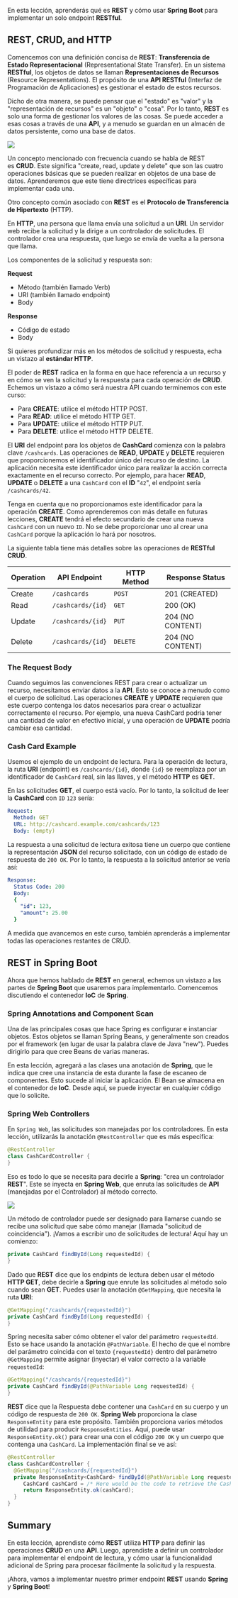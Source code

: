 En esta lección, aprenderás qué es **REST** y cómo usar **Spring Boot** para implementar un solo endpoint **RESTful**.

## REST, CRUD, and HTTP

Comencemos con una definición concisa de **REST**: **Transferencia de Estado Representacional** (Representational State Transfer). En un sistema **RESTful**, los objetos de datos se llaman **Representaciones de Recursos** (Resource Representations). El propósito de una **API RESTful** (Interfaz de Programación de Aplicaciones) es gestionar el estado de estos recursos.

Dicho de otra manera, se puede pensar que el "estado" es "valor" y la "representación de recursos" es un "objeto" o "cosa".
Por lo tanto, **REST** es solo una forma de gestionar los valores de las cosas.
Se puede acceder a esas cosas a través de una **API**, y a menudo se guardan en un almacén de datos persistente, como una base de datos.

<img src="https://github.com/palmerovicdev/spring-certified-professional-course-es/blob/main/99-Assets/rest-http-flow.png">

Un concepto mencionado con frecuencia cuando se habla de REST es **CRUD**.
Este significa "create, read, update y delete" que son las cuatro operaciones básicas que se pueden realizar en objetos de una base de datos.
Aprenderemos que este tiene directrices específicas para implementar cada una.

Otro concepto común asociado con **REST** es el **Protocolo de Transferencia de Hipertexto** (HTTP). 

En **HTTP**, una persona que llama envía una solicitud a un **URI**. Un servidor web recibe la solicitud y la dirige a un controlador de solicitudes. El controlador crea una respuesta, que luego se envía de vuelta a la persona que llama.

Los componentes de la solicitud y respuesta son:

**Request**
- Método (también llamado Verb)
- URI (también llamado endpoint)
- Body

**Response**

- Código de estado
- Body

Si quieres profundizar más en los métodos de solicitud y respuesta, echa un vistazo al **estándar HTTP**.

El poder de **REST** radica en la forma en que hace referencia a un recurso y en cómo se ven la solicitud y la respuesta para cada operación de **CRUD**. Echemos un vistazo a cómo será nuestra API cuando terminemos con este curso:

- Para **CREATE**: utilice el método HTTP POST.
- Para **READ**: utilice el método HTTP GET.
- Para **UPDATE**: utilice el método HTTP PUT.
- Para **DELETE**: utilice el método HTTP DELETE.

El **URI** del endpoint para los objetos de **CashCard** comienza con la palabra clave `/cashcards`. Las operaciones de **READ**, **UPDATE** y 
**DELETE** requieren que proporcionemos el identificador único del recurso de destino. La aplicación necesita este identificador único para realizar la acción correcta exactamente en el recurso correcto. Por ejemplo, para hacer **READ**, **UPDATE** o **DELETE** a una `CashCard` con el **ID** "`42`", el endpoint sería `/cashcards/42`.

Tenga en cuenta que no proporcionamos este identificador para la operación **CREATE**. Como aprenderemos con más detalle en futuras lecciones, **CREATE** tendrá el efecto secundario de crear una nueva `CashCard` con un nuevo `ID`. No se debe proporcionar uno al crear una `CashCard` porque la aplicación lo hará por nosotros.

La siguiente tabla tiene más detalles sobre las operaciones de **RESTful CRUD**.

| Operation | API Endpoint      | HTTP Method | Response Status  |
| --------- | ----------------- | ----------- | ---------------- |
| Create    | `/cashcards`      | `POST`      | 201 (CREATED)    |
| Read      | `/cashcards/{id}` | `GET`       | 200 (OK)         |
| Update    | `/cashcards/{id}` | `PUT`       | 204 (NO CONTENT) |
| Delete    | `/cashcards/{id}` | `DELETE`    | 204 (NO CONTENT) |

### The Request Body

Cuando seguimos las convenciones REST para crear o actualizar un recurso, necesitamos enviar datos a la **API**. Esto se conoce a menudo como el 
cuerpo de solicitud. Las operaciones **CREATE** y **UPDATE** requieren que este cuerpo contenga los datos necesarios para crear o actualizar 
correctamente el recurso. Por ejemplo, una nueva CashCard podría tener una cantidad de valor en efectivo inicial, y una operación de **UPDATE** podría 
cambiar esa cantidad.

### Cash Card Example

Usemos el ejemplo de un endpoint de lectura. Para la operación de lectura, la ruta **URI** (endpoint) es `/cashcards/{id}`, donde `{id}` se reemplaza por un identificador de `CashCard` real, sin las llaves, y el método **HTTP** es **GET**.

En las solicitudes **GET**, el cuerpo está vacío. Por lo tanto, la solicitud de leer la **CashCard** con `ID` `123` sería:
  
```yaml
Request:
  Method: GET
  URL: http://cashcard.example.com/cashcards/123
  Body: (empty)
```

La respuesta a una solicitud de lectura exitosa tiene un cuerpo que contiene la representación **JSON** del recurso solicitado, con un código de estado de respuesta de `200 OK`. Por lo tanto, la respuesta a la solicitud anterior se vería así:

```yaml
Response:
  Status Code: 200
  Body:
  {
    "id": 123,
    "amount": 25.00
  }
```

A medida que avancemos en este curso, también aprenderás a implementar todas las operaciones restantes de CRUD.

## REST in Spring Boot

Ahora que hemos hablado de **REST** en general, echemos un vistazo a las partes de **Spring Boot** que usaremos para implementarlo. Comencemos discutiendo el contenedor **IoC** de **Spring**.

### Spring Annotations and Component Scan

Una de las principales cosas que hace Spring es configurar e instanciar objetos. Estos objetos se llaman Spring Beans, y generalmente son creados por el framework (en lugar de usar la palabra clave de Java "new"). Puedes dirigirlo para que cree Beans de varias maneras.

En esta lección, agregará a las clases una anotación de **Spring**, que le indica que cree una instancia de esta durante la fase de escaneo de componentes. Esto sucede al iniciar la aplicación. El Bean se almacena en el contenedor de **IoC**. Desde aquí, se puede inyectar en cualquier código que lo solicite.

### Spring Web Controllers

En `Spring Web`, las solicitudes son manejadas por los controladores. En esta lección, utilizarás la anotación `@RestController` que es más específica:
  
```java
@RestController
class CashCardController {
}
```

Eso es todo lo que se necesita para decirle a **Spring**: "crea un controlador **REST**". Este se inyecta en **Spring Web**, que enruta las 
solicitudes de **API** (manejadas por el Controlador) al método correcto.

<img src="https://github.com/palmerovicdev/spring-certified-professional-course-es/blob/main/99-Assets/webcontroller-implementingGET.jpg">

Un método de controlador puede ser designado para llamarse cuando se recibe una solicitud que sabe cómo manejar (llamada "solicitud de coincidencia"). ¡Vamos a escribir uno de solicitudes de lectura! Aquí hay un comienzo:
  
```java
private CashCard findById(Long requestedId) {
}
```

Dado que **REST** dice que los endpints de lectura deben usar el método **HTTP GET**, debe decirle a **Spring** que enrute las solicitudes al método solo cuando sean **GET**. Puedes usar la anotación `@GetMapping`, que necesita la ruta **URI**:

```java
@GetMapping("/cashcards/{requestedId}")
private CashCard findById(Long requestedId) {
}
```

Spring necesita saber cómo obtener el valor del parámetro `requestedId`. Esto se hace usando la anotación `@PathVariable`. El hecho de que el nombre del parámetro coincida con el texto `{requestedId}` dentro del parámetro `@GetMapping` permite asignar (inyectar) el valor correcto a la variable `requestedId`:

```java
@GetMapping("/cashcards/{requestedId}")
private CashCard findById(@PathVariable Long requestedId) {
}
```

**REST** dice que la Respuesta debe contener una `CashCard` en su cuerpo y un código de respuesta de `200 OK`. **Spring Web** proporciona la clase `ResponseEntity` para este propósito. También proporciona varios métodos de utilidad para producir `ResponseEntities`. Aquí, puede usar `ResponseEntity.ok()` para crear una con el código `200 OK` y un cuerpo que contenga una `CashCard`. La implementación final se ve así:

```java
@RestController
class CashCardController {
  @GetMapping("/cashcards/{requestedId}")
  private ResponseEntity<CashCard> findById(@PathVariable Long requestedId) {
     CashCard cashCard = /* Here would be the code to retrieve the CashCard */;
     return ResponseEntity.ok(cashCard);
  }
}
```

## Summary

En esta lección, aprendiste cómo **REST** utiliza **HTTP** para definir las operaciones **CRUD** en una **API**. Luego, aprendiste a definir un controlador para implementar el endpoint de lectura, y cómo usar la funcionalidad adicional de Spring para procesar fácilmente la solicitud y la respuesta.

¡Ahora, vamos a implementar nuestro primer endpoint **REST** usando **Spring** y **Spring Boot**!
